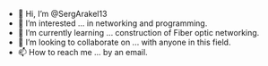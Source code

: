 - 👋 Hi, I’m @SergArakel13
- 👀 I’m interested ... in networking and programming.
- 🌱 I’m currently learning ... construction of Fiber optic networking. 
- 💞️ I’m looking to collaborate on ... with anyone in this field.
- 📫 How to reach me ... by an email.

<!---
SergArakel13/SergArakel13 is a ✨ special ✨ repository because its `README.md` (this file) appears on your GitHub profile.
You can click the Preview link to take a look at your changes.
--->
